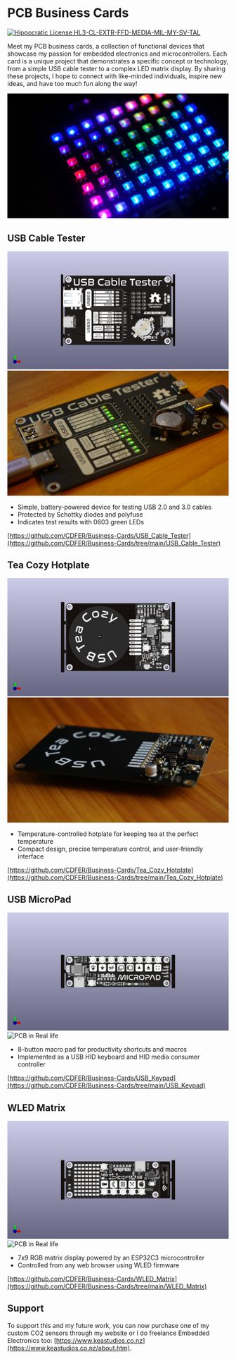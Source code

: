 # PCB Business Cards 

[![Hippocratic License HL3-CL-EXTR-FFD-MEDIA-MIL-MY-SV-TAL](https://img.shields.io/static/v1?label=Hippocratic%20License&message=HL3-CL-EXTR-FFD-MEDIA-MIL-MY-SV-TAL&labelColor=5e2751&color=bc8c3d)](https://firstdonoharm.dev/version/3/0/cl-extr-ffd-media-mil-my-sv-tal.html)

Meet my PCB business cards, a collection of functional devices that showcase my passion for embedded electronics and microcontrollers. Each card is a unique project that demonstrates a specific concept or technology, from a simple USB cable tester to a complex LED matrix display. By sharing these projects, I hope to connect with like-minded individuals, inspire new ideas, and have too much fun along the way!

![alt text](WLED_Matrix/DSC05843.JPG)


## USB Cable Tester

![PCB Render](<USB_Cable_Tester/USB Cable Tester.jpg>)
![PCB in Real life](<USB_Cable_Tester/DSC05738.JPG>)

* Simple, battery-powered device for testing USB 2.0 and 3.0 cables
* Protected by Schottky diodes and polyfuse
* Indicates test results with 0603 green LEDs

[https://github.com/CDFER/Business-Cards/USB_Cable_Tester](https://github.com/CDFER/Business-Cards/tree/main/USB_Cable_Tester)


## Tea Cozy Hotplate

![PCB Render](<Tea_Cozy_Hotplate/Tea Cozy Hotplate.jpg>)
![PCB in Real life](<Tea_Cozy_Hotplate/DSC05820.JPG>)

* Temperature-controlled hotplate for keeping tea at the perfect temperature
* Compact design, precise temperature control, and user-friendly interface

[https://github.com/CDFER/Business-Cards/Tea_Cozy_Hotplate](https://github.com/CDFER/Business-Cards/tree/main/Tea_Cozy_Hotplate)

## USB MicroPad

![PCB Render](<USB_Keypad/USB Keypad.jpg>)
![PCB in Real life](<USB_Keypad/DSC05812.JPG>)

* 8-button macro pad for productivity shortcuts and macros
* Implemented as a USB HID keyboard and HID media consumer controller

[https://github.com/CDFER/Business-Cards/USB_Keypad](https://github.com/CDFER/Business-Cards/tree/main/USB_Keypad)

## WLED Matrix

![PCB Render](<WLED_Matrix/WLED Matrix.jpg>)
![PCB in Real life](<WLED_Matrix/DSC05802.JPG>)

* 7x9 RGB matrix display powered by an ESP32C3 microcontroller
* Controlled from any web browser using WLED firmware

[https://github.com/CDFER/Business-Cards/WLED_Matrix](https://github.com/CDFER/Business-Cards/tree/main/WLED_Matrix)

## Support

To support this and my future work, you can now purchase one of my custom CO2 sensors through my website or I do freelance Embedded Electronics too: [https://www.keastudios.co.nz](https://www.keastudios.co.nz/about.htm).
